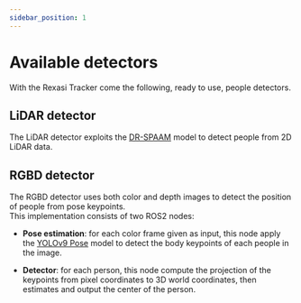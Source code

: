 ```yaml
---
sidebar_position: 1
---
```


# Available detectors


With the Rexasi Tracker come the following, ready to use, people detectors.

## LiDAR detector
The LiDAR detector exploits the [DR-SPAAM](https://arxiv.org/abs/2004.14079) model to detect people from 2D LiDAR data.



## RGBD detector
The RGBD detector uses both color and depth images to detect the position of people from pose keypoints. \
This implementation consists of two ROS2 nodes:

- **Pose estimation**: for each color frame given as input, this node apply the [YOLOv9 Pose](https://docs.ultralytics.com/it/models/yolov9/) model to detect the body keypoints of each people in the image.

- **Detector**: for each person, this node compute the projection of the keypoints from pixel coordinates to 3D world coordinates, then estimates and output the center of the person.
